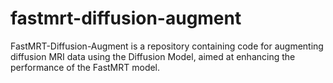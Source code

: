 # fastmrt-diffusion-augment
FastMRT-Diffusion-Augment is a repository containing code for augmenting diffusion MRI data using the Diffusion Model, aimed at enhancing the performance of the FastMRT model.
